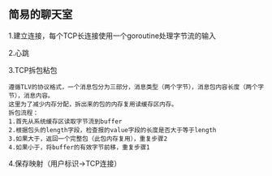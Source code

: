 ## 简易的聊天室

1.建立连接，每个TCP长连接使用一个goroutine处理字节流的输入

2.心跳

3.TCP拆包粘包

```
遵循TLV的协议格式，一个消息包分为三部分，消息类型（两个字节），消息包内容长度（两个字节），消息内容。
这里为了减少内存分配，拆出来的包的内存复用读缓存区内存。
拆包流程：
1.首先从系统缓存区读取字节流到buffer
2.根据包头的length字段，检查报的value字段的长度是否大于等于length
3.如果大于，返回一个完整包（此包内存复用），重复步骤2
4.如果小于，将buffer的有效字节前移，重复步骤1
```

4.保存映射（用户标识->TCP连接）
